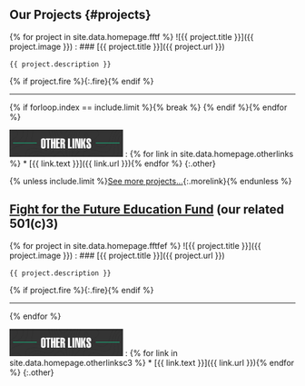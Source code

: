 ## Our Projects                                                      {#projects}

{% for project in site.data.homepage.fftf %}
  ![{{ project.title }}]({{ project.image }})
  : ### [{{ project.title }}]({{ project.url }})

    {{ project.description }}
  {% if project.fire %}{:.fire}{% endif %}

  ---
{% if forloop.index == include.limit  %}{% break %}
{% endif %}{% endfor %}

![Other Links](/img/projects/ol.png)
: {% for link in site.data.homepage.otherlinks %}
    * [{{ link.text }}]({{ link.url }}){% endfor %}
{:.other}

{% unless include.limit %}[See more projects...](/projects){:.morelink}{% endunless %}

## [Fight for the Future Education Fund](https://www.fftfef.org) (our related 501(c)3)

{% for project in site.data.homepage.fftfef %}
  ![{{ project.title }}]({{ project.image }})
  : ### [{{ project.title }}]({{ project.url }})

    {{ project.description }}
  {% if project.fire %}{:.fire}{% endif %}

  ---
{% endfor %}

![Other Links](/img/projects/ol.png)
: {% for link in site.data.homepage.otherlinksc3 %}
    * [{{ link.text }}]({{ link.url }}){% endfor %}
{:.other}

